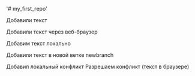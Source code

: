 '# my_first_repo' 

Добавили текст 

Добавили текст через веб-браузер

Добавим текст локально

Добавили текст в новой ветке newbranch

Добавил локальный конфликт
Разрешаем конфликт (текст в браузере)
